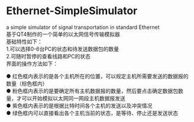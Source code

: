 # Ethernet-SimpleSimulator  
a simple simulator of signal transportation in standard Ethernet  
基于QT4制作的一个简单的以太网信号传输模拟器  
基础特性如下：  
1.可以选择0-6台PC的状态和待发送数据包的数量  
2.可随时暂停的查看线路和PC的状态  
界面的操作方法如下：  
   
   
   
● 红色框内表示的是各个主机所在的位置，可以规定主机所需要发送的数据报的数量（棕色框内）  
● 粉色框内表示的是要确定所有主机数据报的数量，然后要点击确定数据包数量，才可以开始模拟以太网同一网段主机数据报发送  
● 紫色框内表示的是根据比特时间各个主机的发送以及冲突情况  
● 绿色框内可以直接看出各个主机当前的状态，是等待、停止还是发送状态  



